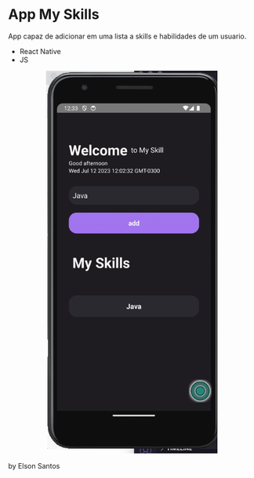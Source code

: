 # App My Skills

 App capaz de adicionar em uma lista a skills e habilidades de um usuario.

 * React Native
 * JS


<p align="center">
  <img src="./Screenshot%202023-07-12%20at%2012.33.36.png" width="350" title="hover text">
</p>
    by Elson Santos